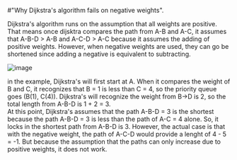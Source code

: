 #"Why Dijkstra's algorithm fails on negative weights".

Dijkstra's algorithm runs on the assumption that all weights are positive. That means once dijsktra compares the path from A-B and A-C, it assumes that A-B-D > A-B and A-C-D > A-C  because it assumes the adding of positive weights. However, when negative weights are used, they can go be shortened since adding a negative is equivalent to subtracting. 

![image](https://github.com/user-attachments/assets/f4bbe8fe-8ad6-4f5f-a00d-80b003b2d79a)

in the example, Dijkstra's will first start at A. When it compares the weight of B and C, it recognizes that B = 1 is less than C = 4, so the priority queue goes (B(1), C(4)).  Dijkstra's will recognize the weight from B->D is 2, so the total length from A-B-D is 1 + 2 = 3.   
At this point, Dijkstra's assumes that the path A-B-D = 3 is the shortest because the path A-B-D = 3 is less than the path of 
A-C = 4 alone. So, it locks in the shortest path from A-B-D is 3. However, the actual case is that with the negative weight, the path of A-C-D would provide a lenght of 4 - 5 = -1. But because the assumption that the paths can only increase due to positive weights, it does not work. 
